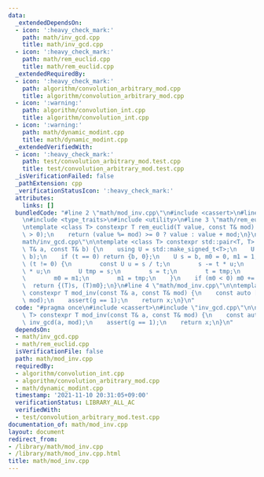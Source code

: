 ```yaml
---
data:
  _extendedDependsOn:
  - icon: ':heavy_check_mark:'
    path: math/inv_gcd.cpp
    title: math/inv_gcd.cpp
  - icon: ':heavy_check_mark:'
    path: math/rem_euclid.cpp
    title: math/rem_euclid.cpp
  _extendedRequiredBy:
  - icon: ':heavy_check_mark:'
    path: algorithm/convolution_arbitrary_mod.cpp
    title: algorithm/convolution_arbitrary_mod.cpp
  - icon: ':warning:'
    path: algorithm/convolution_int.cpp
    title: algorithm/convolution_int.cpp
  - icon: ':warning:'
    path: math/dynamic_modint.cpp
    title: math/dynamic_modint.cpp
  _extendedVerifiedWith:
  - icon: ':heavy_check_mark:'
    path: test/convolution_arbitrary_mod.test.cpp
    title: test/convolution_arbitrary_mod.test.cpp
  _isVerificationFailed: false
  _pathExtension: cpp
  _verificationStatusIcon: ':heavy_check_mark:'
  attributes:
    links: []
  bundledCode: "#line 2 \"math/mod_inv.cpp\"\n#include <cassert>\n#line 2 \"math/inv_gcd.cpp\"\
    \n#include <type_traits>\n#include <utility>\n#line 3 \"math/rem_euclid.cpp\"\n\
    \ntemplate <class T> constexpr T rem_euclid(T value, const T& mod) {\n    assert(mod\
    \ > 0);\n    return (value %= mod) >= 0 ? value : value + mod;\n}\n#line 5 \"\
    math/inv_gcd.cpp\"\n\ntemplate <class T> constexpr std::pair<T, T> inv_gcd(const\
    \ T& a, const T& b) {\n    using U = std::make_signed_t<T>;\n    U t = rem_euclid(a,\
    \ b);\n    if (t == 0) return {b, 0};\n    U s = b, m0 = 0, m1 = 1;\n    while\
    \ (t != 0) {\n        const U u = s / t;\n        s -= t * u;\n        m0 -= m1\
    \ * u;\n        U tmp = s;\n        s = t;\n        t = tmp;\n        tmp = m0;\n\
    \        m0 = m1;\n        m1 = tmp;\n    }\n    if (m0 < 0) m0 += b / s;\n  \
    \  return {(T)s, (T)m0};\n}\n#line 4 \"math/mod_inv.cpp\"\n\ntemplate <class T>\
    \ constexpr T mod_inv(const T& a, const T& mod) {\n    const auto [g, x] = inv_gcd(a,\
    \ mod);\n    assert(g == 1);\n    return x;\n}\n"
  code: "#pragma once\n#include <cassert>\n#include \"inv_gcd.cpp\"\n\ntemplate <class\
    \ T> constexpr T mod_inv(const T& a, const T& mod) {\n    const auto [g, x] =\
    \ inv_gcd(a, mod);\n    assert(g == 1);\n    return x;\n}\n"
  dependsOn:
  - math/inv_gcd.cpp
  - math/rem_euclid.cpp
  isVerificationFile: false
  path: math/mod_inv.cpp
  requiredBy:
  - algorithm/convolution_int.cpp
  - algorithm/convolution_arbitrary_mod.cpp
  - math/dynamic_modint.cpp
  timestamp: '2021-11-10 20:31:05+09:00'
  verificationStatus: LIBRARY_ALL_AC
  verifiedWith:
  - test/convolution_arbitrary_mod.test.cpp
documentation_of: math/mod_inv.cpp
layout: document
redirect_from:
- /library/math/mod_inv.cpp
- /library/math/mod_inv.cpp.html
title: math/mod_inv.cpp
---
```

